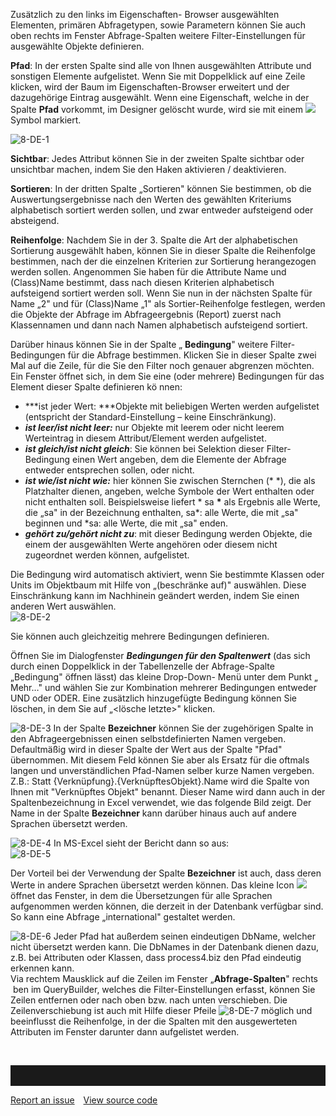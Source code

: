 

Zusätzlich zu den links im Eigenschaften- Browser ausgewählten
Elementen, primären Abfragetypen, sowie Parametern können Sie auch oben
rechts im Fenster Abfrage-Spalten weitere Filter-Einstellungen für
ausgewählte Objekte definieren.

**Pfad**: In der ersten Spalte sind alle von Ihnen ausgewählten
Attribute und sonstigen Elemente aufgelistet. Wenn Sie mit Doppelklick
auf eine Zeile klicken, wird der Baum im Eigenschaften-Browser erweitert
und der dazugehörige Eintrag ausgewählt. Wenn eine Eigenschaft, welche
in der Spalte **Pfad** vorkommt, im Designer gelöscht wurde, wird sie
mit einem ![](//images.ctfassets.net/utx1h0gfm1om/5IPm70QdDU2kmK6GegEMY8/c73a04413e05e226d69b349a4c4da250/1018311.png)
Symbol markiert. 

![8-DE-1](//images.ctfassets.net/6mz8d8cle1nl/3TB7tblf3yWeguOk0oiScA/96cf1a77f8f86aba0e85c6fe8b793f6d/8-DE-1.png)

**Sichtbar**: Jedes Attribut können Sie in der zweiten Spalte sichtbar
oder unsichtbar machen, indem Sie den Haken aktivieren / deaktivieren. 

**Sortieren**: In der dritten Spalte „Sortieren" können Sie bestimmen,
ob die Auswertungsergebnisse nach den Werten des gewählten Kriteriums
alphabetisch sortiert werden sollen, und zwar entweder aufsteigend oder
absteigend. 

**Reihenfolge**: Nachdem Sie in der 3. Spalte die Art der alphabetischen
Sortierung ausgewählt haben, können Sie in dieser Spalte die Reihenfolge
bestimmen, nach der die einzelnen Kriterien zur Sortierung herangezogen
werden sollen. Angenommen Sie haben für die Attribute Name und
(Class)Name bestimmt, dass nach diesen Kriterien alphabetisch
aufsteigend sortiert werden soll. Wenn Sie nun in der nächsten Spalte
für Name „2" und für (Class)Name „1" als Sortier-Reihenfolge festlegen,
werden die Objekte der Abfrage im Abfrageergebnis (Report) zuerst nach
Klassennamen und dann nach Namen alphabetisch aufsteigend sortiert. 

Darüber hinaus können Sie in der Spalte „ **Bedingung**" weitere
Filter-Bedingungen für die Abfrage bestimmen. Klicken Sie in dieser
Spalte zwei Mal auf die Zeile, für die Sie den Filter noch genauer
abgrenzen möchten. Ein Fenster öffnet sich, in dem Sie eine (oder
mehrere) Bedingungen für das Element dieser Spalte definieren kö nnen: 

-   ***ist jeder Wert: ***Objekte mit beliebigen Werten werden
    aufgelistet (entspricht der Standard-Einstellung – keine
    Einschränkung). 
-   ***ist leer/ist nicht leer:*** nur Objekte mit leerem oder nicht
    leerem Werteintrag in diesem Attribut/Element werden aufgelistet. 
-   ***ist gleich/ist nicht gleich***: Sie können bei Selektion dieser
    Filter-Bedingung einen Wert angeben, dem die Elemente der Abfrage
    entweder entsprechen sollen, oder nicht. 
-   ***ist wie/ist nicht wie:*** hier können Sie zwischen Sternchen (\*
    \*), die als Platzhalter dienen, angeben, welche Symbole der Wert
    enthalten oder nicht enthalten soll. Beispielsweise liefert \* sa
    **\*** als Ergebnis alle Werte, die „sa" in der Bezeichnung
    enthalten, sa\*: alle Werte, die mit „sa" beginnen und \*sa: alle
    Werte, die mit „sa" enden. 
-   ***gehört zu/gehört nicht zu***: mit dieser Bedingung werden
    Objekte, die einem der ausgewählten Werte angehören oder diesem
    nicht zugeordnet werden können, aufgelistet.

Die Bedingung wird automatisch aktiviert, wenn Sie bestimmte Klassen
oder Units im Objektbaum mit Hilfe von „(beschränke auf)" auswählen.
Diese Einschränkung kann im Nachhinein geändert werden, indem Sie einen
anderen Wert auswählen.  
![8-DE-2](//images.ctfassets.net/6mz8d8cle1nl/6c1kdgB52oQqWk6EW8yu6i/a53c0f6811c5f40fff32c71cadb7b14e/8-DE-2.png)
  
Sie können auch gleichzeitig mehrere Bedingungen definieren.  
  
Öffnen Sie im Dialogfenster ***Bedingungen für den Spaltenwert*** (das
sich durch einen Doppelklick in der Tabellenzelle der Abfrage-Spalte
„Bedingung" öffnen lässt) das kleine Drop-Down- Menü unter dem Punkt „
Mehr…" und wählen Sie zur Kombination mehrerer Bedingungen entweder UND
oder ODER. Eine zusätzlich hinzugefügte Bedingung können Sie löschen, in
dem Sie auf „&lt;lösche letzte&gt;" klicken.

![8-DE-3](//images.ctfassets.net/6mz8d8cle1nl/T8BRViddmwwYeuoa0oaYQ/51391283442475122dcd439b55efbee6/8-DE-3.png)
In der Spalte **Bezeichner** können Sie der zugehörigen Spalte in den
Abfrageergebnissen einen selbstdefinierten Namen vergeben. Defaultmäßig
wird in dieser Spalte der Wert aus der Spalte "Pfad" übernommen. Mit
diesem Feld können Sie aber als Ersatz für die oftmals langen und
unverständlichen Pfad-Namen selber kurze Namen vergeben.  
Z.B.: Statt {Verknüpfung}.{VerknüpftesObjekt}.Name wird die Spalte von
Ihnen mit "Verknüpftes Objekt" benannt. Dieser Name wird dann auch in
der Spaltenbezeichnung in Excel verwendet, wie das folgende Bild zeigt.
Der Name in der Spalte **Bezeichner** kann darüber hinaus auch auf
andere Sprachen übersetzt werden.

![8-DE-4](//images.ctfassets.net/6mz8d8cle1nl/2QD9jHIvSMCaOMqYU0WWQY/5071483365ce801a94f1b6b305a102b2/8-DE-4.png)
In MS-Excel sieht der Bericht dann so aus:  
![8-DE-5](//images.ctfassets.net/6mz8d8cle1nl/3b3sFYGF1us8wU4EmmYymK/0c8ac047deb0183b484396822e437947/8-DE-5.png)
  
Der Vorteil bei der Verwendung der Spalte **Bezeichner** ist auch, dass
deren Werte in andere Sprachen übersetzt werden können. Das kleine Icon
![](//images.ctfassets.net/utx1h0gfm1om/6QekolvZ9mE4WasaWq2MGG/ed1a71f2ac7340a54131456fe7bd4e82/1018351.png) öffnet das
Fenster, in dem die Übersetzungen für alle Sprachen aufgenommen werden
können, die derzeit in der Datenbank verfügbar sind. So kann eine
Abfrage „international" gestaltet werden.

![8-DE-6](//images.ctfassets.net/6mz8d8cle1nl/7Bw6KVH68gwgU4iIC2iSy2/1744d2e9d6a0c96a6a8392a63f96254e/8-DE-6.png)
Jeder Pfad hat außerdem seinen eindeutigen DbName, welcher nicht
übersetzt werden kann. Die DbNames in der Datenbank dienen dazu, z.B.
bei Attributen oder Klassen, dass process4.biz den Pfad eindeutig
erkennen kann.  
Via rechtem Mausklick auf die Zeilen im Fenster „**Abfrage-Spalten**"
rechts  ben im QueryBuilder, welches die Filter-Einstellungen erfasst,
können Sie Zeilen entfernen oder nach oben bzw. nach unten verschieben.
Die Zeilenverschiebung ist auch mit Hilfe dieser Pfeile
![8-DE-7](//images.ctfassets.net/6mz8d8cle1nl/3h0E6zyl0Qe6K0SeMMyeKU/f7e3bb26140ed667df07147ab5cbeb78/8-DE-7.png) möglich und
beeinflusst die Reihenfolge, in der die Spalten mit den ausgewerteten
Attributen im Fenster darunter dann aufgelistet werden.

 


<hr style="padding-top:2rem" />
<a href="https://github.com/process4/docs/issues" target="_blank" class="bgw btn btn-primary btn-lg shadow-sm">Report an issue</a>
<a href="https://github.com/process4/docs" target="_blank" class="bgw btn btn-primary btn-lg shadow-sm" style="margin-left:10px;">View source code</a>